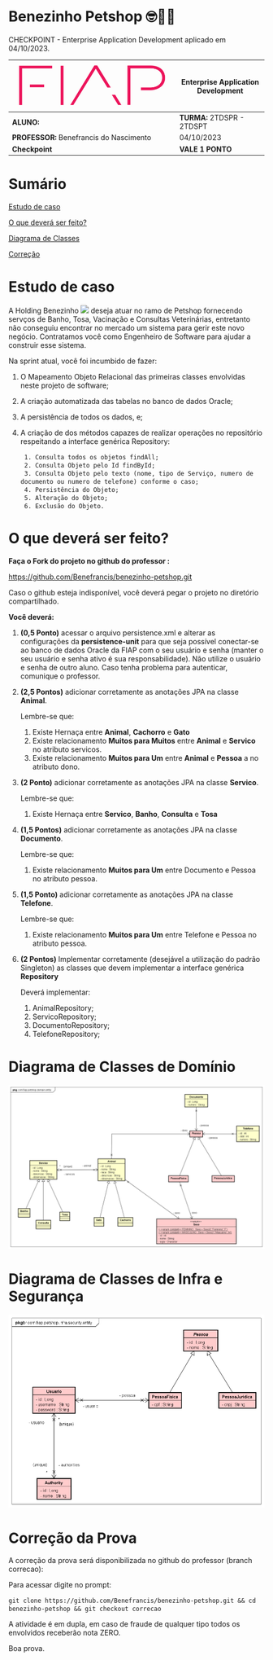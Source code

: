# Benezinho Petshop 🤓👍🏾

CHECKPOINT - Enterprise Application Development aplicado em 04/10/2023.


| ![](documentacao/fiap.jpg)               | **Enterprise Application Development** |
|------------------------------------------|----------------------------------------|
| **ALUNO:**                               | **TURMA:** 2TDSPR  - 2TDSPT            |
| **PROFESSOR:** Benefrancis do Nascimento | 04/10/2023                             |
| **Checkpoint**                           | **VALE 1 PONTO**                       |

# Sumário


[Estudo de caso ](#_Estudo_de_caso)

[O que deverá ser feito? ](#_O_que_devera_ser_feito)

[Diagrama de Classes ](#_Diagrama_de_Classes)

[Correção ](#_Correcao)

<a id="_Estudo_de_caso"></a>

# Estudo de caso


A Holding Benezinho ![](RackMultipart20230510-1-eptqiz_html_5188b812c34f88e5.png) deseja atuar no ramo de Petshop fornecendo servços de Banho, Tosa, Vacinação e Consultas Veterinárias, entretanto não conseguiu encontrar no mercado um sistema para gerir este novo negócio.
Contratamos você como Engenheiro de Software para ajudar a construir esse sistema.

Na sprint atual, você foi incumbido de fazer:

1. O Mapeamento Objeto Relacional das primeiras classes envolvidas neste projeto de software;

2. A criação automatizada das tabelas no banco de dados Oracle;

3. A persistência de todos os dados, e;

4. A criação de dos métodos capazes de realizar operações no repositório respeitando a interface genérica Repository:

        1. Consulta todos os objetos findAll;
        2. Consulta Objeto pelo Id findById;
        3. Consulta Objeto pelo texto (nome, tipo de Serviço, numero de documento ou numero de telefone) conforme o caso;
        4. Persistência do Objeto;
        5. Alteração do Objeto;
        6. Exclusão do Objeto.


<a id="_O_que_devera_ser_feito"></a>

# O que deverá ser feito?


**Faça o Fork do projeto no github do professor :**

https://github.com/Benefrancis/benezinho-petshop.git

Caso o github esteja indisponível, você deverá pegar o projeto no diretório compartilhado.

**Você deverá:**


1. **(0,5 Ponto)** acessar o arquivo persistence.xml e alterar as configurações da **persistence-unit** para que seja possível conectar-se ao banco de dados Oracle da FIAP com o seu usuário e senha (manter o seu usuário e senha ativo é sua responsabilidade). Não utilize o usuário e senha de outro aluno. Caso tenha problema para autenticar, comunique o professor.

2. **(2,5 Pontos)** adicionar corretamente as anotações JPA na classe **Animal**.

   Lembre-se que:
    1. Existe Hernaça entre **Animal**, **Cachorro** e **Gato**
    2. Existe relacionamento **Muitos para Muitos** entre **Animal** e **Servico** no atributo servicos.
    3. Existe relacionamento **Muitos para Um** entre **Animal** e **Pessoa** a no atributo dono.

1. **(2 Ponto)** adicionar corretamente as anotações JPA na classe **Servico**.

   Lembre-se que:

   1. Existe Hernaça entre **Servico**, **Banho**, **Consulta** e **Tosa**

1. **(1,5 Pontos)** adicionar corretamente as anotações JPA na classe **Documento**.

   Lembre-se que:

    1. Existe relacionamento **Muitos para Um** entre Documento e Pessoa no atributo pessoa.

1. **(1,5 Ponto)** adicionar corretamente as anotações JPA na classe **Telefone**.

   Lembre-se que:

   1. Existe relacionamento **Muitos para Um** entre Telefone e Pessoa no atributo pessoa.


1. **(2 Pontos)** Implementar corretamente (desejável a utilização do padrão Singleton) as classes que devem implementar a interface genérica **Repository** 

   Deverá implementar:

   1. AnimalRepository;
   2. ServicoRepository;
   3. DocumentoRepository;
   4. TelefoneRepository;

<a id="_Diagrama_de_Classes"></a>

# Diagrama de Classes de Domínio

<img src="documentacao/uml/domain.png">


# Diagrama de Classes de Infra e Segurança

<img src="documentacao/uml/security.png">


<a id="_Correcao"></a>

# Correção da Prova

A correção da prova será disponibilizada no github do professor (branch correcao):

Para acessar digite no prompt:

```shell
git clone https://github.com/Benefrancis/benezinho-petshop.git && cd benezinho-petshop && git checkout correcao
```

A atividade é em dupla, em caso de fraude de qualquer tipo todos os envolvidos receberão nota ZERO.

Boa prova.
